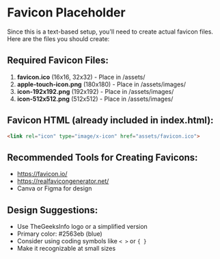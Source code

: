 # Favicon Placeholder

Since this is a text-based setup, you'll need to create actual favicon files. Here are the files you should create:

## Required Favicon Files:

1. **favicon.ico** (16x16, 32x32) - Place in /assets/
2. **apple-touch-icon.png** (180x180) - Place in /assets/images/
3. **icon-192x192.png** (192x192) - Place in /assets/images/
4. **icon-512x512.png** (512x512) - Place in /assets/images/

## Favicon HTML (already included in index.html):
```html
<link rel="icon" type="image/x-icon" href="assets/favicon.ico">
```

## Recommended Tools for Creating Favicons:
- https://favicon.io/
- https://realfavicongenerator.net/
- Canva or Figma for design

## Design Suggestions:
- Use TheGeeksInfo logo or a simplified version
- Primary color: #2563eb (blue)
- Consider using coding symbols like `< >` or `{ }`
- Make it recognizable at small sizes
